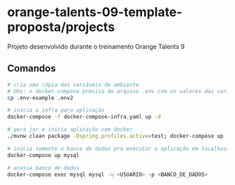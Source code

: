 # orange-talents-09-template-proposta/projects
Projeto desenvolvido durante o treinamento Orange Talents 9


## Comandos
```bash
# cria uma cópia das variáveis de ambiente
# Obs: o docker-compose precisa do arquivo .env com os valores das variáveis de ambiente
cp .env-example .env2

# inicia a infra para aplicação
docker-compose -f docker-compose-infra.yaml up -d

# gera jar e inicia aplicação com docker
./mvnw clean package -Dspring.profiles.active=test; docker-compose up --build

# inicia somente o banco de dados pra executar a aplicação em localhost
docker-compose up mysql

# acessa banco de dados
docker-compose exec mysql mysql -u <USUARIO> -p <BANCO_DE_DADOS>
```
